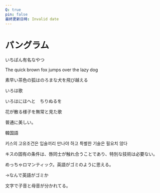 ```yaml
---
Q: true
pin: false
最終更新日時: Invalid date
---
```

# パングラム

いちばん有名なやつ

The quick brown fox jumps over the lazy dog

素早い茶色の狐はのろまな犬を飛び越える

いろは歌

いろはにほへと　ちりぬるを

花が散る様子を無常と見た歌

普通に美しい。

韓国語

키스의 고유조건은 입술끼리 만나야 하고 특별한 기술은 필요치 않다

キスの固有の条件は、唇同士が触れ合うことであり、特別な技術は必要ない。

めっちゃロマンティック。英語がゴミのように思える。

→なんで英語がゴミか

文字で子音と母音が分かれてる。